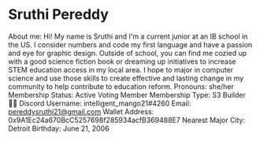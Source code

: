 # Sruthi Pereddy

About me: Hi! My name is Sruthi and I'm a current junior at an IB school in the US. I consider numbers and code my first language and have a passion and eye for graphic design. Outside of school, you can find me cozied up with a good science fiction book or dreaming up initiatives to increase STEM education access in my local area. I hope to major in computer science and use those skills to create effective and lasting change in my community to help contribute to education reform.
Pronouns: she/her
Membership Status: Active Voting Member
Membership Type: S3 Builder 🧑‍🚀
Discord Username: intelligent_mango21#4260
Email: pereddysruthi21@gmail.com
Wallet Address: 0x9A1Ec24a670BcC5257698f285934acfB369488E7
Nearest Major City: Detroit
Birthday: June 21, 2006